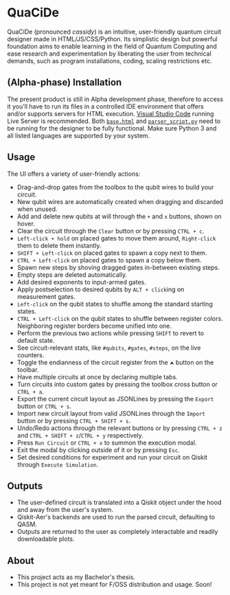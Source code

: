 # QuaCiDe
QuaCiDe (pronounced *cassidy*) is an intuitive, user-friendly quantum circuit designer made in HTML/JS/CSS/Python.
Its simplistic design but powerful foundation aims to enable learning in the field of Quantum Computing and ease
research and experimentation by liberating the user from technical demands, such as program installations, coding,
scaling restrictions etc.

## (Alpha-phase) Installation
The present product is still in Alpha development phase, therefore to access it you'll have to run its
files in a controlled IDE environment that offers and/or supports servers for HTML execution.
[Visual Studio Code](https://code.visualstudio.com/) running Live Server is recommended. Both
[`base.html`](https://github.com/asimakiskydros/QuaCiDe/blob/main/base.html) and [`parser_script.py`](https://github.com/asimakiskydros/QuaCiDe/blob/main/parser_script.py)
need to be running for the designer to be fully functional. Make sure Python 3 and all listed languages are supported by your system.

## Usage
The UI offers a variety of user-friendly actions:
* Drag-and-drop gates from the toolbox to the qubit wires to build your circuit.
* New qubit wires are automatically created when dragging and discarded when unused.
* Add and delete new qubits at will through the `+` and `x` buttons, shown on hover.
* Clear the circuit through the `Clear` button or by pressing `CTRL + c`.
* `Left-click + hold` on placed gates to move them around, `Right-click` them to delete them instantly.
* `SHIFT + Left-click` on placed gates to spawn a copy next to them.
* `CTRL + Left-click` on placed gates to spawn a copy below them.
* Spawn new steps by shoving dragged gates in-between existing steps.
* Empty steps are deleted automatically.
* Add desired exponents to input-armed gates.
* Apply postselection to desired qubits by `ALT + click`ing on measurement gates. 
* `Left-click` on the qubit states to shuffle among the standard starting states.
* `CTRL + Left-click` on the qubit states to shuffle between register colors. Neighboring register borders
  become unified into one.
* Perform the previous two actions while pressing `SHIFT` to revert to default state.
* See circuit-relevant stats, like `#qubits`, `#gates`, `#steps`, on the live counters.
* Toggle the endianness of the circuit register from the `⮝` button on the toolbar.
* Have multiple circuits at once by declaring multiple tabs.
* Turn circuits into custom gates by pressing the toolbox cross button or `CTRL + a`.
* Export the current circuit layout as JSONLines by pressing the `Export` button or `CTRL + s`.
* Import new circuit layout from valid JSONLines through the `Import` button or by pressing `CTRL + SHIFT + s`.
* Undo/Redo actions through the relevant buttons or by pressing `CTRL + z` and `CTRL + SHIFT + z`/`CTRL + y` respectively.
* Press `Run Circuit` or `CTRL + x` to summon the execution modal.
* Exit the modal by clicking outside of it or by pressing `Esc`.
* Set desired conditions for experiment and run your circuit on Qiskit through `Execute Simulation`.

## Outputs
* The user-defined circuit is translated into a Qiskit object under the hood and away from the user's system.
* Qiskit-Aer's backends are used to run the parsed circuit, defaulting to QASM.
* Outputs are returned to the user as completely interactable and readily downloadable plots.

## About
* This project acts as my Bachelor's thesis. 
* This project is not yet meant for F/OSS distribution and usage. Soon!
